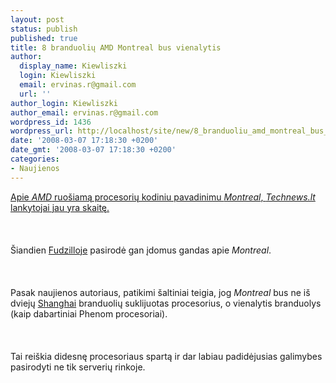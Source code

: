 ```yaml
---
layout: post
status: publish
published: true
title: 8 branduolių AMD Montreal bus vienalytis
author:
  display_name: Kiewliszki
  login: Kiewliszki
  email: ervinas.r@gmail.com
  url: ''
author_login: Kiewliszki
author_email: ervinas.r@gmail.com
wordpress_id: 1436
wordpress_url: http://localhost/site/new/8_branduoliu_amd_montreal_bus_vienalytis/
date: '2008-03-07 17:18:30 +0200'
date_gmt: '2008-03-07 17:18:30 +0200'
categories:
- Naujienos
---
```

<p><a class="ns" href="http://www.technews.lt/index.php?id=Kas&amp;Id=719">Apie <i>AMD</i> ruošiamą procesorių kodiniu pavadinimu <i>Montreal</i>, <i>Technews.lt</i> lankytojai jau yra skaitę.</a><br />
<br><br />
<br>Šiandien <a class="ns" href="http://www.fudzilla.com/index.php?option=com_content&amp;task=view&amp;id=6154&amp;Itemid=1">Fudzilloje</a> pasirodė gan įdomus gandas apie <i>Montreal</i>.<br />
<br><br />
<br>Pasak naujienos autoriaus, patikimi šaltiniai teigia, jog <i>Montreal</i> bus ne iš dviejų <a class="ns" href="http://www.technews.lt/index.php?id=Kas&amp;Id=1149">Shanghai</a> branduolių suklijuotas procesorius, o vienalytis branduolys (kaip dabartiniai Phenom procesoriai).<br />
<br><br />
<br>Tai reiškia didesnę procesoriaus spartą ir dar labiau padidėjusias galimybes pasirodyti ne tik serverių rinkoje.</p>
